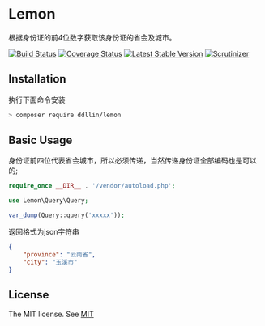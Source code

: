 # Lemon

根据身份证的前4位数字获取该身份证的省会及城市。

[![Build Status](https://img.shields.io/travis/ddllin/lemon/master.svg?style=flat-square)](https://travis-ci.org/ddllin/lemon)
[![Coverage Status](https://img.shields.io/codecov/c/github/ddllin/lemon.svg?style=flat-square)](https://codecov.io/github/ddllin/lemon)
[![Latest Stable Version](https://img.shields.io/packagist/v/ddllin/lemon.svg?style=flat-square&label=stable)](https://packagist.org/packages/ddllin/lemon)
[![Scrutinizer](https://img.shields.io/scrutinizer/g/ddllin/lemon.svg?style=flat-square)](https://scrutinizer-ci.com/g/ddllin/lemon/?branch=master)


## Installation

执行下面命令安装

```bash
> composer require ddllin/lemon
```


## Basic Usage

身份证前四位代表省会城市，所以必须传递，当然传递身份证全部编码也是可以的;

```php
require_once __DIR__ . '/vendor/autoload.php';

use Lemon\Query\Query;

var_dump(Query::query('xxxxx'));

```

返回格式为json字符串

```json
{
    "province": "云南省",
    "city": "玉溪市"
}
```

## License

The MIT license. See [MIT](https://opensource.org/licenses/MIT)









